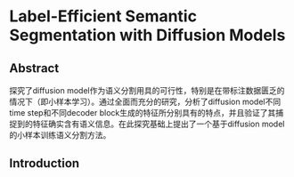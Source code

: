 # Label-Efficient Semantic Segmentation with Diffusion Models

## Abstract
探究了diffusion model作为语义分割用具的可行性，特别是在带标注数据匮乏的情况下（即小样本学习）。通过全面而充分的研究，分析了diffusion model不同time step和不同decoder block生成的特征所分别具有的特点，并且验证了其捕捉到的特征确实含有语义信息。在此探究基础上提出了一个基于diffusion model的小样本训练语义分割方法。

## Introduction
